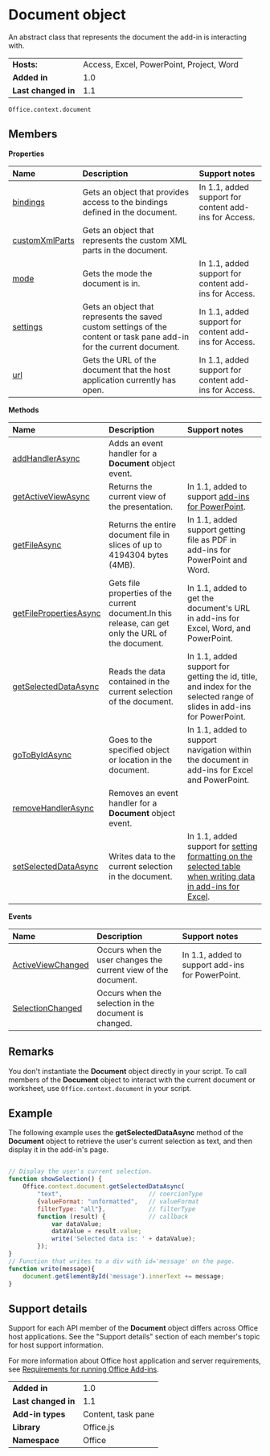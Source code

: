 
# Document object
An abstract class that represents the document the add-in is interacting with.

|||
|:-----|:-----|
|**Hosts:**|Access, Excel, PowerPoint, Project, Word|
|**Added in**|1.0|
|**Last changed in**|1.1|

```
Office.context.document
```


## Members


**Properties**


|**Name**|**Description**|**Support notes**|
|:-----|:-----|:-----|
|[bindings](../../reference/shared/document.bindings.md)|Gets an object that provides access to the bindings defined in the document.|In 1.1, added support for content add-ins for Access.|
|[customXmlParts](../../reference/shared/document.customxmlparts.md)|Gets an object that represents the custom XML parts in the document.||
|[mode](../../reference/shared/document.mode.md)|Gets the mode the document is in.|In 1.1, added support for content add-ins for Access.|
|[settings](../../reference/shared/document.settings.md)|Gets an object that represents the saved custom settings of the content or task pane add-in for the current document.|In 1.1, added support for content add-ins for Access.|
|[url](../../reference/shared/document.url.md)|Gets the URL of the document that the host application currently has open.|In 1.1, added support for content add-ins for Access.|

**Methods**


|**Name**|**Description**|**Support notes**|
|:-----|:-----|:-----|
|[addHandlerAsync](../../reference/shared/document.addhandlerasync.md)|Adds an event handler for a  **Document** object event.||
|[getActiveViewAsync](../../reference/shared/document.getactiveviewasync.md)|Returns the current view of the presentation.|In 1.1, added to support [add-ins for PowerPoint](http://msdn.microsoft.com/library/1ada03a0-4dd5-43d0-bf45-cbe0ee4629b0%28Office.15%29.aspx).|
|[getFileAsync](../../reference/shared/document.getfileasync.md)|Returns the entire document file in slices of up to 4194304 bytes (4MB).|In 1.1, added support getting file as PDF in add-ins for PowerPoint and Word.|
|[getFilePropertiesAsync](../../reference/shared/document.getfilepropertiesasync.md)|Gets file properties of the current document.In this release, can get only the URL of the document.|In 1.1, added to get the document's URL in add-ins for Excel, Word, and PowerPoint.|
|[getSelectedDataAsync](../../reference/shared/document.getselecteddataasync.md)|Reads the data contained in the current selection of the document.|In 1.1, added support for getting the id, title, and index for the selected range of slides in add-ins for PowerPoint.|
|[goToByIdAsync](../../reference/shared/document.gotobyidasync.md)|Goes to the specified object or location in the document.|In 1.1, added to support navigation within the document in add-ins for Excel and PowerPoint.|
|[removeHandlerAsync](../../reference/shared/document.removehandlerasync.md)|Removes an event handler for a  **Document** object event.||
|[setSelectedDataAsync](../../reference/shared/document.setselecteddataasync.md)|Writes data to the current selection in the document.|In 1.1, added support for [setting formatting on the selected table when writing data in add-ins for Excel](http://msdn.microsoft.com/library/46b05707-b350-41be-b6b8-311799c71a33%28Office.15%29.aspx).|

**Events**


|**Name**|**Description**|**Support notes**||
|:-----|:-----|:-----|:-----|
|[ActiveViewChanged](../../reference/shared/document.activeviewchanged.md)|Occurs when the user changes the current view of the document.|In 1.1, added to support add-ins for PowerPoint.||
|[SelectionChanged](../../reference/shared/document.selectionchanged.event.md)|Occurs when the selection in the document is changed.|||

## Remarks

You don't instantiate the  **Document** object directly in your script. To call members of the **Document** object to interact with the current document or worksheet, use `Office.context.document` in your script.


## Example

The following example uses the  **getSelectedDataAsync** method of the **Document** object to retrieve the user's current selection as text, and then display it in the add-in's page.


```js

// Display the user's current selection.
function showSelection() {
    Office.context.document.getSelectedDataAsync(
        "text",                        // coercionType
        {valueFormat: "unformatted",   // valueFormat
        filterType: "all"},            // filterType
        function (result) {            // callback
            var dataValue; 
            dataValue = result.value;
            write('Selected data is: ' + dataValue);
        });
}
// Function that writes to a div with id='message' on the page.
function write(message){
    document.getElementById('message').innerText += message; 
}
```




## Support details


Support for each API member of the  **Document** object differs across Office host applications. See the "Support details" section of each member's topic for host support information.

For more information about Office host application and server requirements, see [Requirements for running Office Add-ins](../../docs/overview/requirements-for-running-office-add-ins.md).


|||
|:-----|:-----|
|**Added in**|1.0|
|**Last changed in**|1.1|
|**Add-in types**|Content, task pane|
|**Library**|Office.js|
|**Namespace**|Office|
